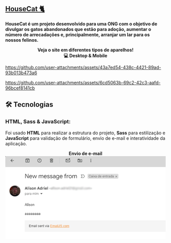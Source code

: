  ## [HouseCat 🐈 ](https://alisonadriel.github.io/HouseCat/#)

<b>HouseCat é um projeto desenvolvido para uma ONG com o objetivo de divulgar os gatos abandonados que estão para adoção,
aumentar o número de arrecadações e, principalmente, arranjar um lar para os nossos felinos.</b>





<p align="center"> <b>Veja o site em diferentes tipos de aparelhos!</b> <br/>
  <b> 💻 Desktop & Mobile</b>
  </p>
 




https://github.com/user-attachments/assets/43a7ed54-438c-4421-89ad-93b013b473a6








 

https://github.com/user-attachments/assets/6cd5063b-69c2-42c3-aafd-96bcef8141cb






<h2> 🛠️ Tecnologias</h2>

### HTML, Sass & JavaScript:
Foi usado <b>HTML</b> para realizar a estrutura do projeto, <b>Sass</b> para estilização e <b>JavaScript</b> para validação de formulário, envio de e-mail e interatividade da aplicação.

<p align="center">
  <b>Envio de e-mail</b>
  <img src="src/assets/readme/email-teste.png" width="1200px">
</p>
  




